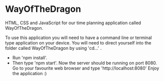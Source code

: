 # WayOfTheDragon
HTML, CSS and JavaScript for our time planning application called WayOfTheDragon.

To use this application you will need to have a command line or terminal type application on your device. 
You will need to direct yourself into the folder called WayOfTheDragon by using 'cd...' .
- Run 'npm install'.
- Then type 'npm start'.
Now the server should be running on port 8080.
Go to your favourite web browser and type 'http://localhost:8080' 
Enjoy the application :)
